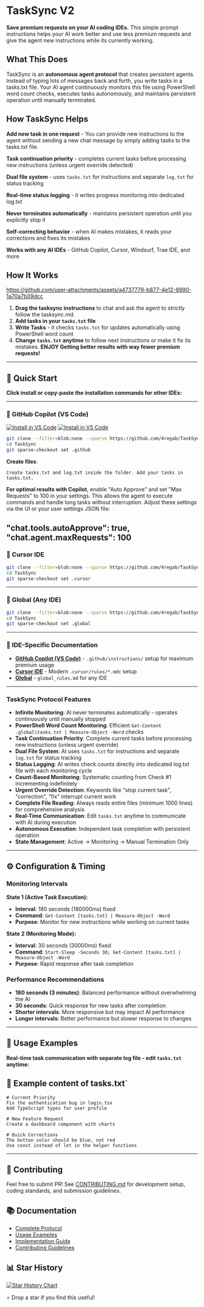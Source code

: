 # TaskSync V2 
**Save premium requests on your AI coding IDEs.** This simple prompt instructions helps your AI work better and use less premium requests and give the agent new instructions while its currently working.

## What This Does
TaskSync is an **autonomous agent protocol** that creates persistent agents. Instead of typing lots of messages back and forth, you write tasks in a tasks.txt file. Your AI agent continuously monitors this file using PowerShell word count checks, executes tasks autonomously, and maintains persistent operation until manually terminated.

## How TaskSync Helps
**Add new task in one request** - You can provide new instructions to the agent without sending a new chat message by simply adding tasks to the tasks.txt file.

**Task continuation priority** - completes current tasks before processing new instructions (unless urgent override detected)

**Dual file system** - uses `tasks.txt` for instructions and separate `log.txt` for status tracking

**Real-time status logging** - it writes progress monitoring into dedicated log.txt 

**Never terminates automatically** - maintains persistent operation until you explicitly stop it

**Self-correcting behavior** - when AI makes mistakes, it reads your corrections and fixes its mistakes

**Works with any AI IDEs** - GitHub Copilot, Cursor, Windsurf, Trae IDE, and more  

## How It Works

https://github.com/user-attachments/assets/a4737779-b877-4e12-8990-1a70a7b09dcc

1. **Drag the tasksync instructions** to chat and ask the agent to strictly follow the tasksync.md.
2. **Add tasks in your `tasks.txt` file**
3. **Write Tasks** - it checks `tasks.txt` for updates automatically using PowerShell word count
4. **Change `tasks.txt` anytime** to follow next instructions or make it fix its mistakes.
**ENJOY Getting better results with way fewer premium requests!**

---

## 🚀 Quick Start

**Click install or copy-paste the installation commands for other IDEs:**

---

### 🎯 GitHub Copilot (VS Code)

[![Install in VS Code](https://img.shields.io/badge/VS_Code-Install-0098FF?style=flat-square&logo=visualstudiocode&logoColor=white)](https://vscode.dev/redirect?url=vscode%3Achat-instructions%2Finstall%3Furl%3Dhttps%3A%2F%2Fraw.githubusercontent.com%2F4regab%2FTaskSync%2Fmain%2F.github%2Finstructions%2Ftasksync.instructions.md) [![Install in VS Code](https://img.shields.io/badge/VS_Code_Insiders-Install-24bfa5?style=flat-square&logo=visualstudiocode&logoColor=white)](https://insiders.vscode.dev/redirect?url=vscode-insiders%3Achat-instructions%2Finstall%3Furl%3Dhttps%3A%2F%2Fraw.githubusercontent.com%2F4regab%2FTaskSync%2Fmain%2F.github%2Finstructions%2Ftasksync.instructions.md)
```bash
git clone --filter=blob:none --sparse https://github.com/4regab/TaskSync.git
cd TaskSync
git sparse-checkout set .github
```

**Create files**:
```text
Create tasks.txt and log.txt inside the folder. Add your tasks in tasks.txt.
```
**For optimal results with Copilot**, enable "Auto Approve" and set "Max Requests" to 100 in your settings. This allows the agent to execute commands and handle long tasks without interruption. Adjust these settings via the UI or your user settings JSON file:

"chat.tools.autoApprove": true,
"chat.agent.maxRequests": 100
---

### 🎯 Cursor IDE

```bash
git clone --filter=blob:none --sparse https://github.com/4regab/TaskSync.git
cd TaskSync
git sparse-checkout set .cursor
```
---

### 🎯 Global (Any IDE)

```bash
git clone --filter=blob:none --sparse https://github.com/4regab/TaskSync.git
cd TaskSync
git sparse-checkout set .global
```
---
### 🎯 IDE-Specific Documentation
- **[GitHub Copilot (VS Code)](.github/)** - `.github/instructions/` setup for maximum premium usage
- **[Cursor IDE](.cursor/)** - Modern `.cursor/rules/*.mdc` setup
- **[Global](.global/)** - `global_rules.md` for any IDE

---
### TaskSync Protocol Features

- **Infinite Monitoring**: AI never terminates automatically - operates continuously until manually stopped
- **PowerShell Word Count Monitoring**: Efficient `Get-Content .global\tasks.txt | Measure-Object -Word` checks
- **Task Continuation Priority**: Complete current tasks before processing new instructions (unless urgent override)
- **Dual File System**: AI uses `tasks.txt` for instructions and separate `log.txt` for status tracking
- **Status Logging**: AI writes check counts directly into dedicated log.txt file with each monitoring cycle
- **Count-Based Monitoring**: Systematic counting from Check #1 incrementing indefinitely
- **Urgent Override Detection**: Keywords like "stop current task", "correction", "fix" interrupt current work
- **Complete File Reading**: Always reads entire files (minimum 1000 lines) for comprehensive analysis
- **Real-Time Communication**: Edit `tasks.txt` anytime to communicate with AI during execution
- **Autonomous Execution**: Independent task completion with persistent operation
- **State Management**: Active → Monitoring → Manual Termination Only

---

## ⚙️ Configuration & Timing

### Monitoring Intervals

**State 1 (Active Task Execution):**
- **Interval**: 180 seconds (180000ms) fixed
- **Command**: `Get-Content [tasks.txt] | Measure-Object -Word`
- **Purpose**: Monitor for new instructions while working on current tasks

**State 2 (Monitoring Mode):**
- **Interval**: 30 seconds (30000ms) fixed  
- **Command**: `Start-Sleep -Seconds 30; Get-Content [tasks.txt] | Measure-Object -Word`
- **Purpose**: Rapid response after task completion

### Performance Recommendations

- **180 seconds (3 minutes)**: Balanced performance without overwhelming the AI
- **30 seconds**: Quick response for new tasks after completion
- **Shorter intervals**: More responsive but may impact AI performance
- **Longer intervals**: Better performance but slower response to changes
---

## 🔧 Usage Examples

**Real-time task communication with separate log file - edit `tasks.txt` anytime:**

## 🔧 Example content of tasks.txt`

```text
# Current Priority
Fix the authentication bug in login.tsx
Add TypeScript types for user profile

# New Feature Request  
Create a dashboard component with charts

# Quick Corrections
The button color should be blue, not red
Use const instead of let in the helper functions
```
---

## 🤝 Contributing

Feel free to submit PR! See [CONTRIBUTING.md](docs/CONTRIBUTING.md) for development setup, coding standards, and submission guidelines.

## 📚 Documentation

- [Complete Protocol](docs/PROTOCOL.md)
- [Usage Examples](docs/EXAMPLES.md)  
- [Implementation Guide](docs/USAGE.md)
- [Contributing Guidelines](docs/CONTRIBUTING.md)

## 📊 Star History

[![Star History Chart](https://api.star-history.com/svg?repos=4regab/TaskSync&type=Date)](https://www.star-history.com/#4regab/TaskSync&Date)

⭐ Drop a star if you find this useful!
